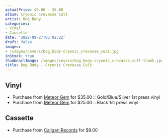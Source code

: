 ```yaml
---
actualPrice: $9.00 - 35.00
album: Cryonic Crevasse Cult
artist: Bog Body
categories:
- Vinyl
- Cassette
date: '2022-08-27T05:02:22'
draft: false
images:
- /images/covers/bog_body-cryonic_crevasse_cult.jpg
inStock: true
thumbnailImage: /images/covers/bog_body-cryonic_crevasse_cult-thumb.jpg
title: Bog Body - Cryonic Crevasse Cult
---
```


## Vinyl
* Purchase from [Meteor Gem](https://meteor-gem.com/products/bog-body-cryonic-crevasse-cult-lp) for $35.00 :: Gold/Blue/Silver 1st press vinyl
* Purchase from [Meteor Gem](https://meteor-gem.com/products/bog-body-cryonic-crevasse-cult-lp) for $25.00 :: Black 1st press vinyl
## Cassette
* Purchase from [Caligari Records](https://caligarirecords.storenvy.com/products/36061048-bog-body-cryonic-crevasse-cult) for $9.00

